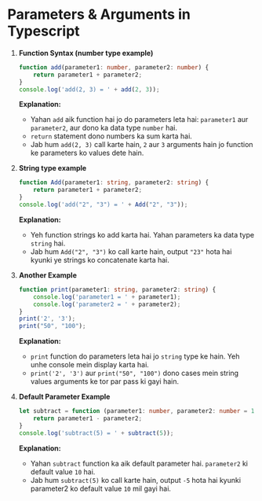 

# Parameters & Arguments in Typescript

1. **Function Syntax (number type example)**  
   ```ts
   function add(parameter1: number, parameter2: number) {
       return parameter1 + parameter2;
   }
   console.log('add(2, 3) = ' + add(2, 3)); 
   ```
   **Explanation:**  
   - Yahan `add` aik function hai jo do parameters leta hai: `parameter1` aur `parameter2`, aur dono ka data type `number` hai.
   - `return` statement dono numbers ka sum karta hai.
   - Jab hum `add(2, 3)` call karte hain, `2` aur `3` arguments hain jo function ke parameters ko values dete hain.

2. **String type example**  
   ```ts
   function Add(parameter1: string, parameter2: string) {
       return parameter1 + parameter2;
   }
   console.log('add("2", "3") = ' + Add("2", "3"));
   ```
   **Explanation:**  
   - Yeh function strings ko add karta hai. Yahan parameters ka data type `string` hai.
   - Jab hum `Add("2", "3")` ko call karte hain, output `"23"` hota hai kyunki ye strings ko concatenate karta hai.

3. **Another Example**  
   ```ts
   function print(parameter1: string, parameter2: string) {
       console.log('parameter1 = ' + parameter1);
       console.log('parameter2 = ' + parameter2);
   }
   print('2', '3');
   print("50", "100");
   ```
   **Explanation:**  
   - `print` function do parameters leta hai jo `string` type ke hain. Yeh unhe console mein display karta hai.
   - `print('2', '3')` aur `print("50", "100")` dono cases mein string values arguments ke tor par pass ki gayi hain.

4. **Default Parameter Example**  
   ```ts
   let subtract = function (parameter1: number, parameter2: number = 10) {
       return parameter1 - parameter2;
   }
   console.log('subtract(5) = ' + subtract(5));
   ```
   **Explanation:**  
   - Yahan `subtract` function ka aik default parameter hai. `parameter2` ki default value `10` hai.
   - Jab hum `subtract(5)` ko call karte hain, output `-5` hota hai kyunki parameter2 ko default value `10` mil gayi hai.


